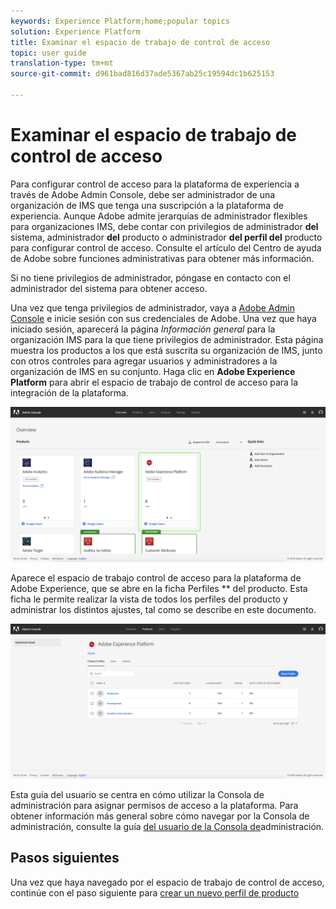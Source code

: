 ```yaml
---
keywords: Experience Platform;home;popular topics
solution: Experience Platform
title: Examinar el espacio de trabajo de control de acceso
topic: user guide
translation-type: tm+mt
source-git-commit: d961bad816d37ade5367ab25c19594dc1b625153

---
```



# Examinar el espacio de trabajo de control de acceso

Para configurar control de acceso para la plataforma de experiencia a través de Adobe Admin Console, debe ser administrador de una organización de IMS que tenga una suscripción a la plataforma de experiencia. Aunque Adobe admite jerarquías de administrador flexibles para organizaciones IMS, debe contar con privilegios de administrador **del** sistema, administrador **del** producto o administrador **del perfil del** producto para configurar control de acceso. Consulte el artículo del Centro de ayuda de Adobe sobre funciones [](https://helpx.adobe.com/enterprise/using/admin-roles.html) administrativas para obtener más información.

Si no tiene privilegios de administrador, póngase en contacto con el administrador del sistema para obtener acceso.

Una vez que tenga privilegios de administrador, vaya a [Adobe Admin Console](https://adminconsole.adobe.com) e inicie sesión con sus credenciales de Adobe. Una vez que haya iniciado sesión, aparecerá la página *Información general* para la organización IMS para la que tiene privilegios de administrador. Esta página muestra los productos a los que está suscrita su organización de IMS, junto con otros controles para agregar usuarios y administradores a la organización de IMS en su conjunto. Haga clic en **Adobe Experience Platform** para abrir el espacio de trabajo de control de acceso para la integración de la plataforma.

![overview-page](../images/overview-page.png)

Aparece el espacio de trabajo control de acceso para la plataforma de Adobe Experience, que se abre en la ficha Perfiles ** del producto. Esta ficha le permite realizar la vista de todos los perfiles del producto y administrar los distintos ajustes, tal como se describe en este documento.

![platform-access-control](../images/platform-access-control.png)

Esta guía del usuario se centra en cómo utilizar la Consola de administración para asignar permisos de acceso a la plataforma. Para obtener información más general sobre cómo navegar por la Consola de administración, consulte la guía [del usuario de la Consola de](https://helpx.adobe.com/enterprise/using/admin-console.html)administración.

## Pasos siguientes

Una vez que haya navegado por el espacio de trabajo de control de acceso, continúe con el paso siguiente para [crear un nuevo perfil de producto](create-profile.md)